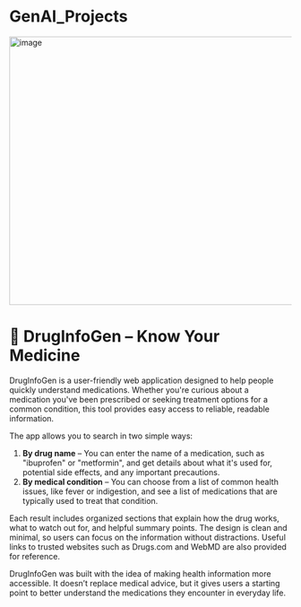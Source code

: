 # GenAI_Projects

<img width="802" height="479" alt="image" src="https://github.com/user-attachments/assets/2c46bf84-9f7e-4c10-91e0-fc606e1c1d96" />

# 💊 DrugInfoGen – Know Your Medicine

DrugInfoGen is a user-friendly web application designed to help people quickly understand medications. Whether you're curious about a medication you've been prescribed or seeking treatment options for a common condition, this tool provides easy access to reliable, readable information.

The app allows you to search in two simple ways:  
1. **By drug name** – You can enter the name of a medication, such as "ibuprofen" or "metformin", and get details about what it's used for, potential side effects, and any important precautions.  
2. **By medical condition** – You can choose from a list of common health issues, like fever or indigestion, and see a list of medications that are typically used to treat that condition.

Each result includes organized sections that explain how the drug works, what to watch out for, and helpful summary points. The design is clean and minimal, so users can focus on the information without distractions. Useful links to trusted websites such as Drugs.com and WebMD are also provided for reference.

DrugInfoGen was built with the idea of making health information more accessible. It doesn’t replace medical advice, but it gives users a starting point to better understand the medications they encounter in everyday life.

